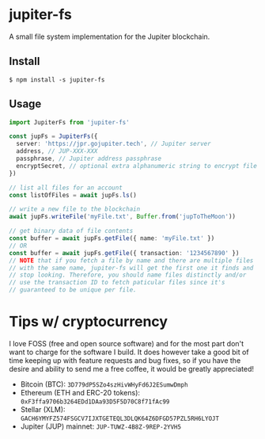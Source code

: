 # jupiter-fs

A small file system implementation for the Jupiter blockchain.

## Install

`$ npm install -s jupiter-fs`

## Usage

```ts
import JupiterFs from 'jupiter-fs'

const jupFs = JupiterFs({
  server: 'https://jpr.gojupiter.tech', // Jupiter server
  address, // JUP-XXX-XXX
  passphrase, // Jupiter address passphrase
  encryptSecret, // optional extra alphanumeric string to encrypt file data in addition to normal Jupiter on chain encryption
})

// list all files for an account
const listOfFiles = await jupFs.ls()

// write a new file to the blockchain
await jupFs.writeFile('myFile.txt', Buffer.from('jupToTheMoon'))

// get binary data of file contents
const buffer = await jupFs.getFile({ name: 'myFile.txt' })
// OR
const buffer = await jupFs.getFile({ transaction: '1234567890' })
// NOTE that if you fetch a file by name and there are multiple files
// with the same name, jupiter-fs will get the first one it finds and
// stop looking. Therefore, you should name files distinctly and/or
// use the transaction ID to fetch paticular files since it's
// guaranteed to be unique per file.
```

# Tips w/ cryptocurrency

I love FOSS (free and open source software) and for the most part don't want to charge for the software I build. It does however take a good bit of time keeping up with feature requests and bug fixes, so if you have the desire and ability to send me a free coffee, it would be greatly appreciated!

- Bitcoin (BTC): `3D779dP5SZo4szHivWHyFd6J2ESumwDmph`
- Ethereum (ETH and ERC-20 tokens): `0xF3ffa9706b3264EDd1DAa93D5F5D70C8f71fAc99`
- Stellar (XLM): `GACH6YMYFZ574FSGCV7IJXTGETEQL3DLQK64Z6DFGD57PZL5RH6LYOJT`
- Jupiter (JUP) mainnet: `JUP-TUWZ-4B8Z-9REP-2YVH5`
